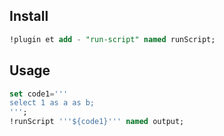 ## Install 

```sql
!plugin et add - "run-script" named runScript;
```

## Usage

```sql
set code1='''
select 1 as a as b;
''';
!runScript '''${code1}''' named output;
```